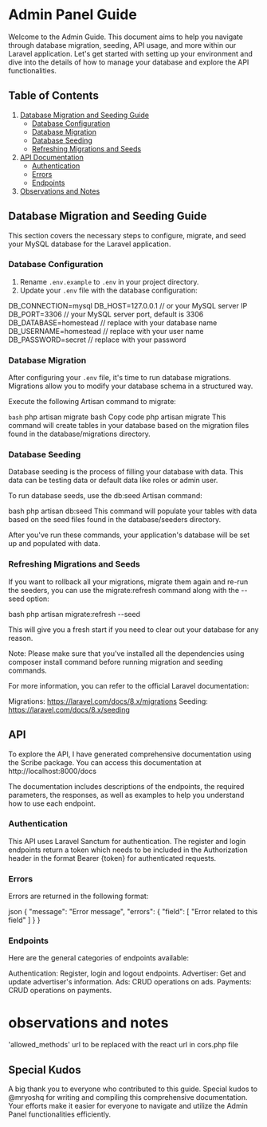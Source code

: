 # Admin Panel Guide

Welcome to the Admin Guide. This document aims to help you navigate through database migration, seeding, API usage, and more within our Laravel application. Let's get started with setting up your environment and dive into the details of how to manage your database and explore the API functionalities.

## Table of Contents

1. [Database Migration and Seeding Guide](#database-migration-and-seeding-guide)
   - [Database Configuration](#database-configuration)
   - [Database Migration](#database-migration)
   - [Database Seeding](#database-seeding)
   - [Refreshing Migrations and Seeds](#refreshing-migrations-and-seeds)
2. [API Documentation](#api)
   - [Authentication](#authentication)
   - [Errors](#errors)
   - [Endpoints](#endpoints)
3. [Observations and Notes](#observations-and-notes)

## Database Migration and Seeding Guide

This section covers the necessary steps to configure, migrate, and seed your MySQL database for the Laravel application.

### Database Configuration

1. Rename `.env.example` to `.env` in your project directory.
2. Update your `.env` file with the database configuration:

DB_CONNECTION=mysql
DB_HOST=127.0.0.1 // or your MySQL server IP
DB_PORT=3306 // your MySQL server port, default is 3306
DB_DATABASE=homestead // replace with your database name
DB_USERNAME=homestead // replace with your user name
DB_PASSWORD=secret // replace with your password

### Database Migration

After configuring your `.env` file, it's time to run database migrations. Migrations allow you to modify your database schema in a structured way.

Execute the following Artisan command to migrate:

```bash```
php artisan migrate
bash
Copy code
php artisan migrate
This command will create tables in your database based on the migration files found in the database/migrations directory.

### Database Seeding
Database seeding is the process of filling your database with data. This data can be testing data or default data like roles or admin user.

To run database seeds, use the db:seed Artisan command:

bash
php artisan db:seed
This command will populate your tables with data based on the seed files found in the database/seeders directory.

After you've run these commands, your application's database will be set up and populated with data.

### Refreshing Migrations and Seeds
If you want to rollback all your migrations, migrate them again and re-run the seeders, you can use the migrate:refresh command along with the --seed option:

bash
php artisan migrate:refresh --seed

This will give you a fresh start if you need to clear out your database for any reason.

Note: Please make sure that you've installed all the dependencies using composer install command before running migration and seeding commands.

For more information, you can refer to the official Laravel documentation:

Migrations: https://laravel.com/docs/8.x/migrations
Seeding: https://laravel.com/docs/8.x/seeding



##  API
To explore the API, I have generated comprehensive documentation using the Scribe package. You can access this documentation at http://localhost:8000/docs

The documentation includes descriptions of the endpoints, the required parameters, the responses, as well as examples to help you understand how to use each endpoint.

### Authentication
This API uses Laravel Sanctum for authentication. The register and login endpoints return a token which needs to be included in the Authorization header in the format Bearer {token} for authenticated requests.

### Errors
Errors are returned in the following format:

json
{
  "message": "Error message",
  "errors": {
    "field": [
      "Error related to this field"
    ]
  }
}


### Endpoints
Here are the general categories of endpoints available:

Authentication: Register, login and logout endpoints.
Advertiser: Get and update advertiser's information.
Ads: CRUD operations on ads.
Payments: CRUD operations on payments.




# observations and notes

'allowed_methods' url to be replaced with the react url in cors.php file

## Special Kudos

A big thank you to everyone who contributed to this guide. Special kudos to @mryoshq for writing and compiling this comprehensive documentation. Your efforts make it easier for everyone to navigate and utilize the Admin Panel functionalities efficiently.
